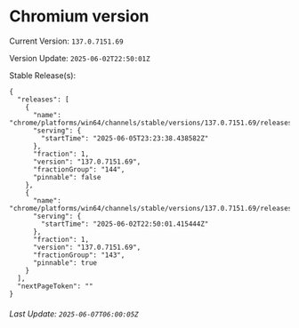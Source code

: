 # Chromium version

Current Version: `137.0.7151.69`

Version Update: `2025-06-02T22:50:01Z`

Stable Release(s):
```
{
  "releases": [
    {
      "name": "chrome/platforms/win64/channels/stable/versions/137.0.7151.69/releases/1749165818",
      "serving": {
        "startTime": "2025-06-05T23:23:38.438582Z"
      },
      "fraction": 1,
      "version": "137.0.7151.69",
      "fractionGroup": "144",
      "pinnable": false
    },
    {
      "name": "chrome/platforms/win64/channels/stable/versions/137.0.7151.69/releases/1748904601",
      "serving": {
        "startTime": "2025-06-02T22:50:01.415444Z"
      },
      "fraction": 1,
      "version": "137.0.7151.69",
      "fractionGroup": "143",
      "pinnable": true
    }
  ],
  "nextPageToken": ""
}
```

###### Last Update: `2025-06-07T06:00:05Z`
        